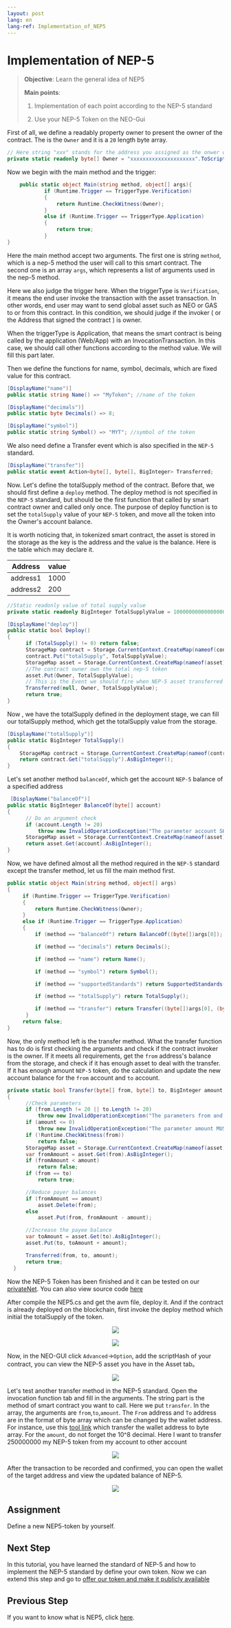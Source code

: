 ```yaml
---
layout: post
lang: en
lang-ref: Implementation_of_NEP5
---
```



# Implementation of NEP-5


>
> **Objective**:  Learn the general idea of NEP5
>
> **Main points**:
>
> 1. Implementation of each point according to the NEP-5 standard
>
> 2. Use your NEP-5 Token on the NEO-Gui
>

First of all, we define a readably property owner to present the owner of the contract. The is the `Owner` and it is a `20` length byte array.

```csharp
// Here string "xxx" stands for the address you assigned as the onwer of address.
private static readonly byte[] Owner = "xxxxxxxxxxxxxxxxxxxxx".ToScriptHash(); //Owner Address
```

Now we begin with the main method and the  trigger:

```csharp
    public static object Main(string method, object[] args){
            if (Runtime.Trigger == TriggerType.Verification)
            {
                return Runtime.CheckWitness(Owner);
            }
            else if (Runtime.Trigger == TriggerType.Application)
            {
	            return true;
            }
}
```
Here the main method accept two arguments. The first one is string `method`,  which is a nep-5 method the user will call to this smart contract. The second one is an array `args`, which represents a list of arguments used in the nep-5 method.

Here we also judge the trigger here. When the triggerType is `Verification`, it means the end user invoke the transaction with the asset transaction. In other words, end user may want to send global asset such as NEO or GAS to or from this contract. In this condition, we should judge if the invoker ( or the Address that signed the contract ) is  owner.

When the triggerType is Application, that means the smart contract is being called by the application (Web/App) with  an InvocationTransaction. In this case, we should call other functions according to the method value. We will fill this part later.

Then we define the functions for name, symbol, decimals, which are fixed value for this contract.

```csharp
[DisplayName("name")]
public static string Name() => "MyToken"; //name of the token
```

```csharp
[DisplayName("decimals")]
public static byte Decimals() => 8;
```

```csharp
[DisplayName("symbol")]
public static string Symbol() => "MYT"; //symbol of the token
```

We also need  define a Transfer event which is also specified in the `NEP-5` standard.

```csharp
[DisplayName("transfer")]
public static event Action<byte[], byte[], BigInteger> Transferred;
```

Now. Let's define the totalSupply method of the contract. Before that, we should first define a `deploy` method. The deploy method is not specified in the `NEP-5` standard, but should be the first function that called by smart contract owner and called only once. The purpose of deploy function is to set the `totalSupply` value of your `NEP-5` token, and move all the token into the Owner's account balance.   

It is worth noticing that, in tokenized smart contract, the asset is stored in the storage as the key is the address and the value is the balance. Here is the table which may declare it.

| Address |   value |
|--|--|
| address1 | 1000 |
| address2 | 200 |

```csharp
//Static readonly value of total supply value
private static readonly BigInteger TotalSupplyValue = 10000000000000000;
```

```csharp
[DisplayName("deploy")]
public static bool Deploy()
{
      if (TotalSupply() != 0) return false;
      StorageMap contract = Storage.CurrentContext.CreateMap(nameof(contract));
      contract.Put("totalSupply", TotalSupplyValue);
      StorageMap asset = Storage.CurrentContext.CreateMap(nameof(asset));
      //The contract owner own the total nep-5 token
      asset.Put(Owner, TotalSupplyValue);
      // This is the Event we should fire when NEP-5 asset transferred
      Transferred(null, Owner, TotalSupplyValue);
      return true;
}
```

Now , we have the totalSupply defined in the deployment stage, we can fill our totalSupply method, which get the totalSupply value from the storage.


```csharp
[DisplayName("totalSupply")]
public static BigInteger TotalSupply()
{
    StorageMap contract = Storage.CurrentContext.CreateMap(nameof(contract));
    return contract.Get("totalSupply").AsBigInteger();
}
```

Let's set another method `balanceOf`, which get the account `NEP-5` balance of a specified address


```csharp
 [DisplayName("balanceOf")]
public static BigInteger BalanceOf(byte[] account)
{
	  // Do an argument check
      if (account.Length != 20)
          throw new InvalidOperationException("The parameter account SHOULD be 20-byte addresses.");
      StorageMap asset = Storage.CurrentContext.CreateMap(nameof(asset));
      return asset.Get(account).AsBigInteger();
}
```

Now, we have defined almost all the method required in the `NEP-5` standard except the transfer method, let us fill the main method first.

```csharp
public static object Main(string method, object[] args)
{
     if (Runtime.Trigger == TriggerType.Verification)
     {
         return Runtime.CheckWitness(Owner);
     }
     else if (Runtime.Trigger == TriggerType.Application)
     {
	     if (method == "balanceOf") return BalanceOf((byte[])args[0]);

	     if (method == "decimals") return Decimals();

	     if (method == "name") return Name();

	     if (method == "symbol") return Symbol();

	     if (method == "supportedStandards") return SupportedStandards();

	     if (method == "totalSupply") return TotalSupply();

	     if (method == "transfer") return Transfer((byte[])args[0], (byte[])args[1], (BigInteger)args[2]);
	  }
	 return false;
}
```

Now, the only method left is  the transfer method. What the transfer function has to do is first checking the arguments and check if the contract invoker is the owner. If it meets all requirements, get the `from` address's balance from the storage, and check if it has enough asset to deal with the transfer. If it has enough amount `NEP-5` token,  do the calculation and update the new account balance for the `from` account and `to` account.

```csharp
private static bool Transfer(byte[] from, byte[] to, BigInteger amount, byte[] callscript)
{
      //Check parameters
      if (from.Length != 20 || to.Length != 20)
          throw new InvalidOperationException("The parameters from and to SHOULD be 20-byte addresses.");
      if (amount <= 0)
          throw new InvalidOperationException("The parameter amount MUST be greater than 0.");
      if (!Runtime.CheckWitness(from))
          return false;
      StorageMap asset = Storage.CurrentContext.CreateMap(nameof(asset));
      var fromAmount = asset.Get(from).AsBigInteger();
      if (fromAmount < amount)
          return false;
      if (from == to)
          return true;

      //Reduce payer balances
      if (fromAmount == amount)
          asset.Delete(from);
      else
          asset.Put(from, fromAmount - amount);

      //Increase the payee balance
      var toAmount = asset.Get(to).AsBigInteger();
      asset.Put(to, toAmount + amount);

      Transferred(from, to, amount);
      return true;
  }
```

Now the NEP-5 Token has been finished and it can be tested on our [privateNet](https://github.com/neo-ngd/NEO-Tutorial/blob/steven/smartContract/Development_set_up.md). You can also view source code [here](https://github.com/neo-ngd/NEO-Tutorial/blob/steven/smartContract/sourceCode/NEP5.cs)

After compile the NEP5.cs and get the avm file, deploy it. And if the contract is already deployed on the blockchain, first invoke the deploy method which initial the totalSupply of the token.
<p align="center">
	<img src="imgs/20190222-153331.png">
</p>
<p align="center">
	<img src="imgs/20190222-1https://peterlinx.github.io/DataTransformationTools/53712.png">
</p>

Now, in the NEO-GUI click `Advanced`->`Option`, add the scriptHash of your contract, you can view the NEP-5 asset you have in the Asset tab。

<p align="center">
	<img src="imgs/20190222-153941.png"/>
</p>

Let's test another transfer method in the NEP-5 standard. Open the invocation function tab and fill in the arguments. The string part is the method of smart contract you want to call. Here we put `transfer`. In the array, the arguments are `from`,`to`,`amount`. The `From` address and `To` address are in the format of byte array which can be  changed by the wallet address. For instance, use this [tool link](https://peterlinx.github.io/DataTransformationTools/) which transfer the wallet address to byte array. For the `amount`, do not forget the 10^8 decimal. Here I want to transfer  250000000 my NEP-5 token from my account to other account

<p align="center">
	<img src="imgs/20190222-155235.png"/>
</p>

After the transaction to be recorded and confirmed, you can open the wallet of the target address and view the updated balance of NEP-5.
<p align="center">
	<img src="imgs/20190222-155608.png">
</p>

## Assignment

Define a new NEP5-token by yourself.

## Next Step

In this tutorial, you have learned the standard of NEP-5 and how to implement the NEP-5 standard by define your own token. Now we can extend this step and go to [offer our token and make it publicly available](Give_an_ITO.md)

## Previous Step
If you want to know what is NEP5, click [here](What_is_nep5.md).
